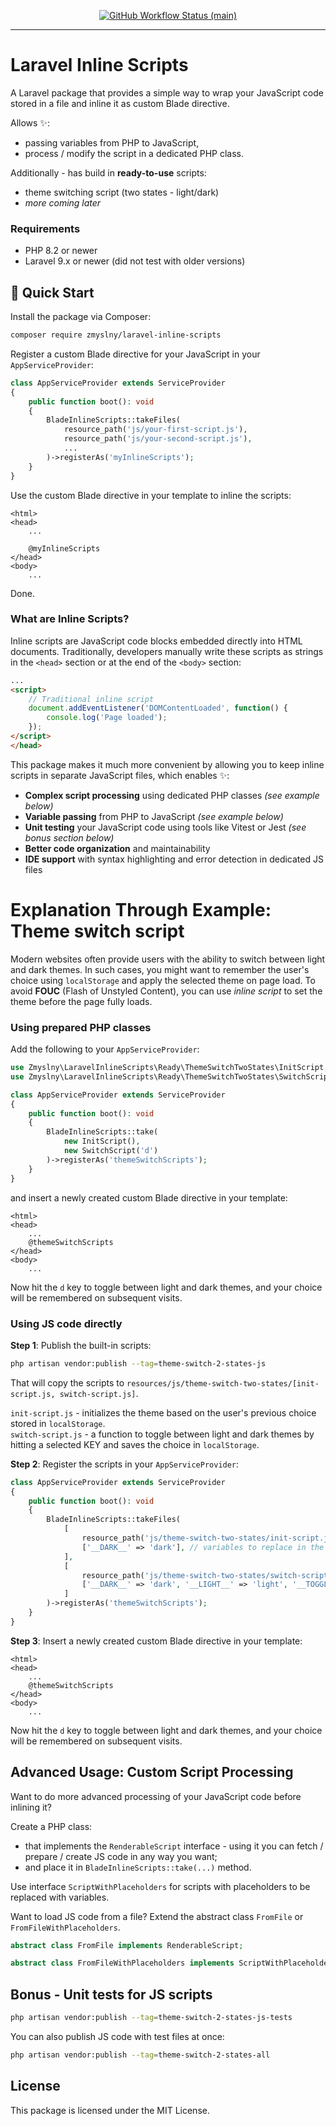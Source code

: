 <p align="center">
    <a href="https://github.com/Zmyslny/laravel-inline-scripts/actions"><img alt="GitHub Workflow Status (main)" src="https://img.shields.io/github/actions/workflow/status/Zmyslny/laravel-inline-scripts/tests.yml?branch=main&label=Tests%201.x"></a>
</p>

------
# Laravel Inline Scripts

A Laravel package that provides a simple way to wrap your JavaScript code stored in a file and inline it as custom Blade directive.  

Allows ✨:
- passing variables from PHP to JavaScript,
- process / modify the script in a dedicated PHP class.

Additionally - has build in **ready-to-use** scripts:
 - theme switching script (two states - light/dark)
 - _more coming later_

### Requirements

- PHP 8.2 or newer
- Laravel 9.x or newer (did not test with older versions)

## 🚀 Quick Start

Install the package via Composer:

```bash
composer require zmyslny/laravel-inline-scripts
```

Register a custom Blade directive for your JavaScript in your `AppServiceProvider`:

```php
class AppServiceProvider extends ServiceProvider 
{
    public function boot(): void 
    {
        BladeInlineScripts::takeFiles(
            resource_path('js/your-first-script.js'),
            resource_path('js/your-second-script.js'),
            ...
        )->registerAs('myInlineScripts');
    }
}
```

Use the custom Blade directive in your template to inline the scripts:

```blade
<html>
<head>
    ...
    
    @myInlineScripts
</head>
<body>
    ...
```

Done.

### What are Inline Scripts?

Inline scripts are JavaScript code blocks embedded directly into HTML documents. Traditionally, developers manually write these scripts as strings in the `<head>` section or at the end of the `<body>` section:

```html
...
<script>
    // Traditional inline script
    document.addEventListener('DOMContentLoaded', function() {
        console.log('Page loaded');
    });
</script>
</head>
```

This package makes it much more convenient by allowing you to keep inline scripts in separate JavaScript files, which enables ✨:

- **Complex script processing** using dedicated PHP classes _(see example below)_
- **Variable passing** from PHP to JavaScript _(see example below)_
- **Unit testing** your JavaScript code using tools like Vitest or Jest _(see bonus section below)_
- **Better code organization** and maintainability
- **IDE support** with syntax highlighting and error detection in dedicated JS files

# Explanation Through Example: Theme switch script

Modern websites often provide users with the ability to switch between light and dark themes. In such cases, you might want to remember the user's choice using `localStorage` and apply the selected theme on page load. To avoid **FOUC** (Flash of Unstyled Content), you can use _inline script_ to set the theme before the page fully loads.

### Using prepared PHP classes

Add the following to your `AppServiceProvider`:

```php
use Zmyslny\LaravelInlineScripts\Ready\ThemeSwitchTwoStates\InitScript;
use Zmyslny\LaravelInlineScripts\Ready\ThemeSwitchTwoStates\SwitchScript;

class AppServiceProvider extends ServiceProvider 
{
    public function boot(): void 
    {
        BladeInlineScripts::take(
            new InitScript(),
            new SwitchScript('d')
        )->registerAs('themeSwitchScripts');
    }
}
```

and insert a newly created custom Blade directive in your template:

```blade
<html>
<head>
    ... 
    @themeSwitchScripts
</head>
<body>
    ...
``` 

Now hit the `d` key to toggle between light and dark themes, and your choice will be remembered on subsequent visits.

### Using JS code directly

**Step 1**: Publish the built-in scripts:

```bash
php artisan vendor:publish --tag=theme-switch-2-states-js
```

That will copy the scripts to `resources/js/theme-switch-two-states/[init-script.js, switch-script.js]`.

`init-script.js` - initializes the theme based on the user's previous choice stored in `localStorage`.  
`switch-script.js` - a function to toggle between light and dark themes by hitting a selected KEY and saves the choice in `localStorage`.

**Step 2**: Register the scripts in your `AppServiceProvider`:

```php
class AppServiceProvider extends ServiceProvider 
{
    public function boot(): void 
    {
        BladeInlineScripts::takeFiles(
            [
                resource_path('js/theme-switch-two-states/init-script.js'),
                ['__DARK__' => 'dark'], // variables to replace in the script
            ],
            [
                resource_path('js/theme-switch-two-states/switch-script.js'),
                ['__DARK__' => 'dark', '__LIGHT__' => 'light', '__TOGGLE_KEY__' => 'd'], // variables to replace in the script
            ]
        )->registerAs('themeSwitchScripts');
    }
}
```

**Step 3**: Insert a newly created custom Blade directive in your template:

```blade
<html>
<head>
    ... 
    @themeSwitchScripts
</head>
<body>
    ...
``` 

Now hit the `d` key to toggle between light and dark themes, and your choice will be remembered on subsequent visits.

## Advanced Usage: Custom Script Processing

Want to do more advanced processing of your JavaScript code before inlining it?

Create a PHP class:
- that implements the `RenderableScript` interface - using it you can fetch / prepare / create JS code in any way you want;
- and place it in `BladeInlineScripts::take(...)` method.

Use interface `ScriptWithPlaceholders` for scripts with placeholders to be replaced with variables.

Want to load JS code from a file? Extend the abstract class `FromFile` or `FromFileWithPlaceholders`.

```php
abstract class FromFile implements RenderableScript;

abstract class FromFileWithPlaceholders implements ScriptWithPlaceholders;
```

## Bonus - Unit tests for JS scripts

```bash
php artisan vendor:publish --tag=theme-switch-2-states-js-tests
```

You can also publish JS code with test files at once:

```bash
php artisan vendor:publish --tag=theme-switch-2-states-all
```

## License

This package is licensed under the MIT License.


